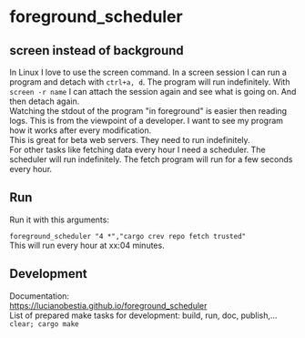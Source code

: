 # foreground_scheduler  

[comment]: # (lmake_readme cargo.toml data start)

[comment]: # (lmake_readme cargo.toml data end)

## screen instead of background

In Linux I love to use the screen command. In a screen session I can run a program
and detach with `ctrl+a, d`.
The program will run indefinitely. With `screen -r name` I can attach the session again and see
what is going on. And then detach again.  
Watching the stdout of the program "in foreground" is easier then reading logs. This is from the viewpoint of a developer. I want to see my program how it works after every modification.  
This is great for beta web servers. They need to run indefinitely.  
For other tasks like fetching data every hour I need a scheduler. The scheduler will run indefinitely. The fetch program will run for a few seconds every hour.  

## Run

Run it with this arguments:  

`foreground_scheduler "4 *","cargo crev repo fetch trusted"`  
This will run every hour at xx:04 minutes.  

## Development

Documentation:  
<https://lucianobestia.github.io/foreground_scheduler>  
List of prepared make tasks for development: build, run, doc, publish,...  
`clear; cargo make`  
